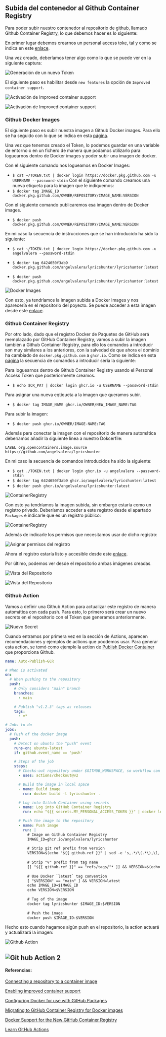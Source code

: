 ## Subida del contenedor al Github Container Registry

Para poder subir nuestro contenedor al repositorio de github, llamado Github Container Registry, lo que debemos hacer es lo siguiente:

En primer lugar debemos crearnos un personal access toke, tal y como se indica en este [enlace](https://docs.github.com/es/free-pro-team@latest/github/authenticating-to-github/creating-a-personal-access-token).

Una vez creado, deberíamos tener algo como lo que se puede ver en la siguiente captura:

![Generación de un nuevo Token](Img/Img_GCR/Token.png "Generación de un nuevo Token")

El siguiente paso es habilitar desde `new features` la opción de `Improved container support`.

![Activación de Improved container support](Img/Img_GCR/feature1.png "Activación de Improved container support")

![Activación de Improved container support](Img/Img_GCR/feature.png "Activación de Improved container support")



### Github Docker Images

El siguiente paso es subir nuestra imagen a Github Docker images. Para ello se ha seguido con lo que se indica en esta [página](https://docs.github.com/es/free-pro-team@latest/packages/using-github-packages-with-your-projects-ecosystem/configuring-docker-for-use-with-github-packages). 

Una vez que tenemos creado el Token, lo podemos guardar en una variable de entorno o en un fichero de manera que podamos utilizarlo para loguearnos dentro de Docker images y poder subir una imagen de docker.

Con el siguiente comando nos logueamos en Docker Images:
- `$ cat ~/TOKEN.txt | docker login https://docker.pkg.github.com -u USERNAME --password-stdin`
Con el siguiente comando creamos una nueva etiqueta para la imagen que le indiquemos:
- `$ docker tag IMAGE_ID docker.pkg.github.com/OWNER/REPOSITORY/IMAGE_NAME:VERSION`

Con el siguiente comando publicaremos esa imagen dentro de Docker images.
- `$ docker push docker.pkg.github.com/OWNER/REPOSITORY/IMAGE_NAME:VERSION`

En mi caso la secuencia de instrucciones que se han introducido ha sido la siguiente:

* `$ cat ~/TOKEN.txt | docker login https://docker.pkg.github.com -u angelvalera --password-stdin`

* `$ docker tag 6424650f3ab9 docker.pkg.github.com/angelvalera/lyricshunter/lyricshunter:latest`

* `$ docker push docker.pkg.github.com/angelvalera/lyricshunter/lyricshunter:latest`

![Docker Images](Img/Img_GCR/Dockerimages.png "Docker Images")

Con esto, ya tendríamos la imagen subida a Docker Images y nos aparecería en el repositorio del poyecto. Se puede acceder a esta imagen desde este [enlace](https://github.com/AngelValera/LyricsHunter/packages/513671).

### Github Container Registry

Por otro lado, dado que el registro Docker de Paquetes de GitHub será reemplazado por GitHub Container Registry, vamos a subir la imagen también a Github Container Registry, para ello los comandos a introducir son muy similares a los anteriores, con la salvedad de que ahora el dominio ha cambiado de `docker.pkg.github.com` a `ghcr.io`. Como se indica en esta [página](https://docs.github.com/es/free-pro-team@latest/packages/managing-container-images-with-github-container-registry/connecting-a-repository-to-a-container-image#connecting-a-repository-to-a-container-image-on-the-command-line) la secuencia de comandos a introducir sería la siguiente:

Para loguearnos dentro de Github Container Registry usando el Personal Access Token que posteriormente creamos.
* `$ echo $CR_PAT | docker login ghcr.io -u USERNAME --password-stdin`

Para asignar una nueva eqtiqueta a la imagen que queramos subir.
* `$ docker tag IMAGE_NAME ghcr.io/OWNER/NEW_IMAGE_NAME:TAG`

Para subir la imagen:
* `$ docker push ghcr.io/OWNER/IMAGE-NAME:TAG`

Además para conectar la imagen con el repositorio de manera automática deberíamos añadir la siguiente línea a nuestro Dokcerfile:

`LABEL org.opencontainers.image.source https://github.com/angelvalera/lyricshunter`

En mi caso la secuencia de comandos introducidos ha sido la siguiente:

* `$ cat ./TOKEN.txt | docker login ghcr.io -u angelvalera --password-stdin`
* `$ docker tag 6424650f3ab9 ghcr.io/angelvalera/lyricshunter:latest`
* `$ docker push ghcr.io/angelvalera/lyricshunter:latest`

![ContainerRegistry](Img/Img_GCR/ContainerRegistry.png "Publicar una imagen en Github Container Registry")

Con esto ya tendríamos la imagen subida, sin embargo estaría como un registro privado. Deberíamos acceder a este registro desde el apartado `Packages` e indicarle que es un registro público:

![ContainerRegistry](Img/Img_GCR/ConfContainer.png "Configurar el registro de Github Container Registry")

Además de indicarle los permisos que necesitamos usar de dicho registro:

![Asignar permisos del registro](Img/Img_GCR/permisos.png "Asignar permisos del registro")

Ahora el registro estaría listo y accesible desde este [enlace](https://github.com/users/AngelValera/packages/container/package/lyricshunter).


Por último, podemos ver desde el repositorio ambas imágenes creadas.

![Vista del Repositorio](Img/Img_GCR/Repositorio.png "Vista del Repositorio")

![Vista del Repositorio](Img/Img_GCR/Repositorio2.png "Vista del Repositorio")

### Github Action

Vamos a definir una Github Action para actualizar este registro de manera automática con cada push. Para esto, lo primero será crear un nuevo secrets en el repositorio con el Token que generamos anteriormente.

![Nuevo Secret](Img/Img_GCR/secrets.png "Nuevo Secret")

Cuando entramos por primera vez en la sección de Actions, aparecen recomendaciones y ejemplos de actions que poodemos usar. Para generar esta action, se tomó como ejemplo la action de [Publish Docker Container](https://github.com/actions/starter-workflows/blob/2d3a2e57d3052cb97d2f78f589d60326bd2bbc50/ci/docker-publish.yml) que proporciona Github.

```yml
name: Auto-Publish-GCR

# When is activated
on:
  # When pushing to the repository
  push:
    # Only considers "main" branch
    branches:
      - main

    # Publish "v1.2.3" tags as releases
    tags:
      - v*

# Jobs to do
jobs:
  # Push of the docker image
  push:
    # Detect on ubuntu the "push" event
    runs-on: ubuntu-latest
    if: github.event_name == 'push'

    # Steps of the job
    steps:
      # Checks-out repository under $GITHUB_WORKSPACE, so workflow can access it
      - uses: actions/checkout@v2

      # Build the image in local space
      - name: Build image
        run: docker build -t lyricshunter .

      # Log into Github Container using secrets
      - name: Log into GitHub Container Registry
        run: echo "${{ secrets.MY_PERSONAL_ACCESS_TOKEN }}" | docker login ghcr.io -u angelvalera --password-stdin

      # Push the image to the repository
      - name: Push image
        run: |
          # Image on Github Container Registry
          IMAGE_ID=ghcr.io/angelvalera/lyricshunter
          
          # Strip git ref prefix from version
          VERSION=$(echo "${{ github.ref }}" | sed -e 's,.*/\(.*\),\1,')
          
          # Strip "v" prefix from tag name
          [[ "${{ github.ref }}" == "refs/tags/"* ]] && VERSION=$(echo $VERSION | sed -e 's/^v//')
          
          # Use Docker `latest` tag convention
          [ "$VERSION" == "main" ] && VERSION=latest
          echo IMAGE_ID=$IMAGE_ID
          echo VERSION=$VERSION
          
          # Tag of the image
          docker tag lyricshunter $IMAGE_ID:$VERSION
          
          # Push the image
          docker push $IMAGE_ID:$VERSION
```
Hecho esto cuando hagamos algún push en el repositorio, la action actuará y actualizará la imagen:

![Github Action ](Img/Img_GCR/action.png "Nuevo Secret")

![Git hub Action 2](Img/Img_GCR/action2.png "Nuevo Secret")
---
#### Referencias:

[Connecting a repository to a container image](https://docs.github.com/en/free-pro-team@latest/packages/managing-container-images-with-github-container-registry/connecting-a-repository-to-a-container-image)

[Enabling improved container support](https://docs.github.com/en/free-pro-team@latest/packages/getting-started-with-github-container-registry/enabling-improved-container-support)

[Configuring Docker for use with GitHub Packages](https://docs.github.com/es/free-pro-team@latest/packages/using-github-packages-with-your-projects-ecosystem/configuring-docker-for-use-with-github-packages)


[Migrating to GitHub Container Registry for Docker images](https://docs.github.com/es/free-pro-team@latest/packages/getting-started-with-github-container-registry/migrating-to-github-container-registry-for-docker-images)

[Docker Support for the New GitHub Container Registry](https://www.docker.com/blog/docker-support-for-the-new-github-container-registry/)

[Learn GitHub Actions](https://docs.github.com/en/free-pro-team@latest/actions/learn-github-actions)